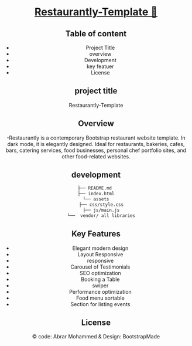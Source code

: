 
<div align="center">
  <h1 ><a href="https://abrar-2510.github.io/Restaurantly-Template/"> Restaurantly-Template 🍴 </a></h1>
 


## Table of content
<ul>
<li>Project Title </li>
<li> overview</li>
<li> Development </li>
 <li> key featuer </li>
<li> License </li>
</ul>

## project title
Restaurantly-Template

## Overview
-Restaurantly is a contemporary Bootstrap restaurant website template. In dark mode, it is elegantly designed. Ideal for restaurants, bakeries, cafes, bars, catering services, food businesses, personal chef portfolio sites, and other food-related websites.

## development

```bash
├── README.md 
├── index.html
└── assets
    ├── css/style.css
    ├── js/main.js
    └──  vendor/ all libraries
```

## Key Features
<ul>
  <li> Elegant modern design </li>
<li> Layout Responsive </li>
<li> responsive </li>
<li> Carousel of Testimonials </li>
<li> SEO optimization </li>
<li> Booking a Table </li>
<li> swiper </li>
<li> Performance optimization </li>
<li> Food menu sortable </li>
<li> Section for listing events </li>
</ul>

## License
© code: Abrar Mohammed & Design: BootstrapMade

